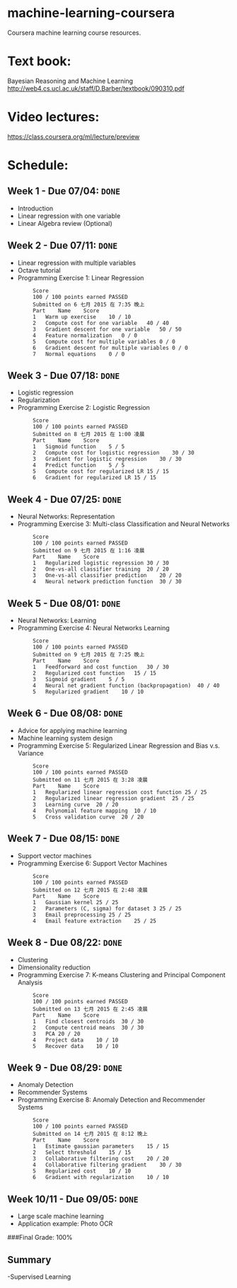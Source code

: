 machine-learning-coursera
=========================
Coursera machine learning course resources.

# Text book:
Bayesian Reasoning and Machine Learning
http://web4.cs.ucl.ac.uk/staff/D.Barber/textbook/090310.pdf

# Video lectures:
https://class.coursera.org/ml/lecture/preview

 # Schedule:
## Week 1 - Due 07/04: `DONE`
- Introduction
- Linear regression with one variable
- Linear Algebra review (Optional)

## Week 2 - Due 07/11: `DONE`
- Linear regression with multiple variables
- Octave tutorial
- Programming Exercise 1: Linear Regression
```		Best and Most Recent Submission
		Score
		100 / 100 points earned PASSED
		Submitted on 6 七月 2015 在 7:35 晚上
		Part	Name	Score
		1	Warm up exercise	10 / 10
		2	Compute cost for one variable	40 / 40
		3	Gradient descent for one variable	50 / 50
		4	Feature normalization	0 / 0
		5	Compute cost for multiple variables	0 / 0
		6	Gradient descent for multiple variables	0 / 0
		7	Normal equations	0 / 0
```

## Week 3 - Due 07/18: `DONE`
- Logistic regression
- Regularization
- Programming Exercise 2: Logistic Regression
``` 		Best and Most Recent Submission
		Score
		100 / 100 points earned PASSED
		Submitted on 8 七月 2015 在 1:00 凌晨
		Part	Name	Score
		1	Sigmoid function	5 / 5
		2	Compute cost for logistic regression	30 / 30
		3	Gradient for logistic regression	30 / 30
		4	Predict function	5 / 5
		5	Compute cost for regularized LR	15 / 15
		6	Gradient for regularized LR	15 / 15
```

## Week 4 - Due 07/25: `DONE`
- Neural Networks: Representation
- Programming Exercise 3: Multi-class Classification and Neural Networks
``` 		Best and Most Recent Submission
		Score
		100 / 100 points earned PASSED
		Submitted on 9 七月 2015 在 1:16 凌晨
		Part	Name	Score
		1	Regularized logistic regression	30 / 30
		2	One-vs-all classifier training	20 / 20
		3	One-vs-all classifier prediction	20 / 20
		4	Neural network prediction function	30 / 30
```

## Week 5 - Due 08/01: `DONE`
- Neural Networks: Learning
- Programming Exercise 4: Neural Networks Learning
``` 		Best and Most Recent Submission
		Score
		100 / 100 points earned PASSED
		Submitted on 9 七月 2015 在 7:25 晚上
		Part	Name	Score
		1	Feedforward and cost function	30 / 30
		2	Regularized cost function	15 / 15
		3	Sigmoid gradient	5 / 5
		4	Neural net gradient function (backpropagation)	40 / 40
		5	Regularized gradient	10 / 10
```

## Week 6 - Due 08/08: `DONE`
- Advice for applying machine learning
- Machine learning system design
- Programming Exercise 5: Regularized Linear Regression and Bias v.s. Variance
``` 		Best and Most Recent Submission
		Score
		100 / 100 points earned PASSED
		Submitted on 11 七月 2015 在 3:28 凌晨
		Part	Name	Score
		1	Regularized linear regression cost function	25 / 25
		2	Regularized linear regression gradient	25 / 25
		3	Learning curve	20 / 20
		4	Polynomial feature mapping	10 / 10
		5	Cross validation curve	20 / 20
```

## Week 7 - Due 08/15: `DONE`
- Support vector machines
- Programming Exercise 6: Support Vector Machines
``` 		Best and Most Recent Submission
		Score
		100 / 100 points earned PASSED
		Submitted on 12 七月 2015 在 2:48 凌晨
		Part	Name	Score
		1	Gaussian kernel	25 / 25
		2	Parameters (C, sigma) for dataset 3	25 / 25
		3	Email preprocessing	25 / 25
		4	Email feature extraction	25 / 25
```

## Week 8 - Due 08/22: `DONE`
- Clustering
- Dimensionality reduction
- Programming Exercise 7: K-means Clustering and Principal Component Analysis
``` 		Best and Most Recent Submission
		Score
		100 / 100 points earned PASSED
		Submitted on 13 七月 2015 在 2:45 凌晨
		Part	Name	Score
		1	Find closest centroids	30 / 30
		2	Compute centroid means	30 / 30
		3	PCA	20 / 20
		4	Project data	10 / 10
		5	Recover data	10 / 10
```

## Week 9 - Due 08/29: `DONE`
- Anomaly Detection
- Recommender Systems
- Programming Exercise 8: Anomaly Detection and Recommender Systems
``` 		Best and Most Recent Submission
		Score
		100 / 100 points earned PASSED
		Submitted on 14 七月 2015 在 8:12 晚上
		Part	Name	Score
		1	Estimate gaussian parameters	15 / 15
		2	Select threshold	15 / 15
		3	Collaborative filtering cost	20 / 20
		4	Collaborative filtering gradient	30 / 30
		5	Regularized cost	10 / 10
		6	Gradient with regularization	10 / 10
```

## Week 10/11 - Due 09/05: `DONE`
- Large scale machine learning
- Application example: Photo OCR

###Final Grade: 100%

## Summary 
-Supervised Learning
